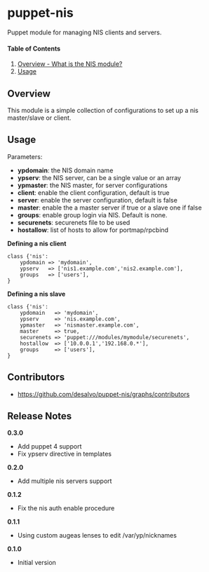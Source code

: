 puppet-nis
======

Puppet module for managing NIS clients and servers.

#### Table of Contents
1. [Overview - What is the NIS module?](#overview)
2. [Usage](#usage)

Overview
--------

This module is a simple collection of configurations to set up a nis master/slave or client.

Usage
-----

Parameters:
* **ypdomain**: the NIS domain name
* **ypserv**: the NIS server, can be a single value or an array
* **ypmaster**: the NIS master, for server configurations
* **client**: enable the client configuration, default is true
* **server**: enable the server configuration, default is false
* **master**: enable the a master server if true or a slave one if false
* **groups**: enable group login via NIS. Default is none.
* **securenets**: securenets file to be used
* **hostallow**: list of hosts to allow for portmap/rpcbind

**Defining a nis client**

```nis-client
class {'nis':
    ypdomain => 'mydomain',
    ypserv   => ['nis1.example.com','nis2.example.com'],
    groups   => ['users'],
}
```

**Defining a nis slave**

```nis-slave
class {'nis':
    ypdomain   => 'mydomain',
    ypserv     => 'nis.example.com',
    ypmaster   => 'nismaster.example.com',
    master     => true,
    securenets => 'puppet:///modules/mymodule/securenets',
    hostallow  => ['10.0.0.1','192.168.0.*'],
    groups     => ['users'],
}
```

Contributors
------------

* https://github.com/desalvo/puppet-nis/graphs/contributors

Release Notes
-------------

**0.3.0**

* Add puppet 4 support
* Fix ypserv directive in templates

**0.2.0**

* Add multiple nis servers support

**0.1.2**

* Fix the nis auth enable procedure

**0.1.1**

* Using custom augeas lenses to edit /var/yp/nicknames

**0.1.0**

* Initial version
